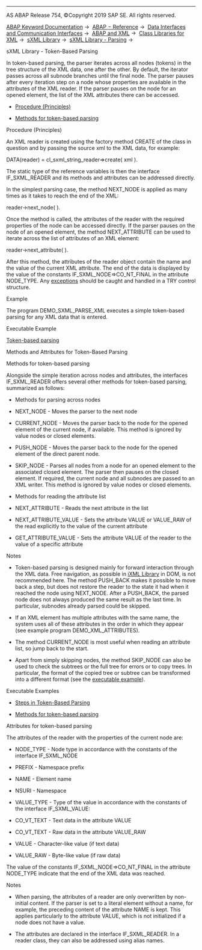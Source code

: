   

* * *

AS ABAP Release 754, ©Copyright 2019 SAP SE. All rights reserved.

[ABAP Keyword Documentation](javascript:call_link\('abenabap.htm'\)) →  [ABAP − Reference](javascript:call_link\('abenabap_reference.htm'\)) →  [Data Interfaces and Communication Interfaces](javascript:call_link\('abenabap_data_communication.htm'\)) →  [ABAP and XML](javascript:call_link\('abenabap_xml.htm'\)) →  [Class Libraries for XML](javascript:call_link\('abenabap_xml_libs.htm'\)) →  [sXML Library](javascript:call_link\('abenabap_sxml_lib.htm'\)) →  [sXML Library - Parsing](javascript:call_link\('abenabap_sxml_lib_parse.htm'\)) → 

sXML Library - Token-Based Parsing

In token-based parsing, the parser iterates across all nodes (tokens) in the tree structure of the XML data, one after the other. By default, the iterator passes across all subnode branches until the final node. The parser pauses after every iteration step on a node whose properties are available in the attributes of the XML reader. If the parser pauses on the node for an opened element, the list of the XML attributes there can be accessed.

-   [Procedure (Principles)](#abenabap-sxml-lib-parse-iterative-1--------methods-and-attributes-for-token-based-parsing---@ITOC@@ABENABAP_SXML_LIB_PARSE_ITERATIVE_2)

-   [Methods for token-based parsing](#abenabap-sxml-lib-parse-iterative-3--------attributes-for-token-based-parsing---@ITOC@@ABENABAP_SXML_LIB_PARSE_ITERATIVE_4)

Procedure (Principles)

An XML reader is created using the factory method CREATE of the class in question and by passing the source xml to the XML data, for example:

DATA(reader) = cl\_sxml\_string\_reader=>create( xml ).

The static type of the reference variables is then the interface IF\_SXML\_READER and its methods and attributes can be addressed directly.

In the simplest parsing case, the method NEXT\_NODE is applied as many times as it takes to reach the end of the XML:

reader->next\_node( ).

Once the method is called, the attributes of the reader with the required properties of the node can be accessed directly. If the parser pauses on the node of an opened element, the method NEXT\_ATTRIBUTE can be used to iterate across the list of attributes of an XML element:

reader->next\_attribute( ).

After this method, the attributes of the reader object contain the name and the value of the current XML attribute. The end of the data is displayed by the value of the constants IF\_SXML\_NODE=>CO\_NT\_FINAL in the attribute NODE\_TYPE. Any [exceptions](javascript:call_link\('abenabap_sxml_lib_exceptions.htm'\)) should be caught and handled in a TRY control structure.

Example

The program DEMO\_SXML\_PARSE\_XML executes a simple token-based parsing for any XML data that is entered.

Executable Example

[Token-based parsing](javascript:call_link\('abensxml_parsing_abexa.htm'\))

Methods and Attributes for Token-Based Parsing

Methods for token-based parsing

Alongside the simple iteration across nodes and attributes, the interfaces IF\_SXML\_READER offers several other methods for token-based parsing, summarized as follows:

-   Methods for parsing across nodes

-   NEXT\_NODE - Moves the parser to the next node

-   CURRENT\_NODE - Moves the parser back to the node for the opened element of the current node, if available. This method is ignored by value nodes or closed elements.

-   PUSH\_NODE - Moves the parser back to the node for the opened element of the direct parent node.

-   SKIP\_NODE - Parses all nodes from a node for an opened element to the associated closed element. The parser then pauses on the closed element. If required, the current node and all subnodes are passed to an XML writer. This method is ignored by value nodes or closed elements.

-   Methods for reading the attribute list

-   NEXT\_ATTRIBUTE - Reads the next attribute in the list

-   NEXT\_ATTRIBUTE\_VALUE - Sets the attribute VALUE or VALUE\_RAW of the read explicitly to the value of the current attribute

-   GET\_ATTRIBUTE\_VALUE - Sets the attribute VALUE of the reader to the value of a specific attribute

Notes

-   Token-based parsing is designed mainly for forward interaction through the XML data. Free navigation, as possible in [iXML Library](javascript:call_link\('abenabap_ixml_lib.htm'\)) in DOM, is not recommended here. The method PUSH\_BACK makes it possible to move back a step, but does not restore the reader to the state it had when it reached the node using NEXT\_NODE. After a PUSH\_BACK, the parsed node does not always produced the same result as the last time. In particular, subnodes already parsed could be skipped.

-   If an XML element has multiple attributes with the same name, the system uses all of these attributes in the order in which they appear (see example program DEMO\_XML\_ATTRIBUTES).

-   The method CURRENT\_NODE is most useful when reading an attribute list, so jump back to the start.

-   Apart from simply skipping nodes, the method SKIP\_NODE can also be used to check the subtrees or the full tree for errors or to copy trees. In particular, the format of the copied tree or subtree can be transformed into a different format (see the [executable example](javascript:call_link\('abensxml_format_trafos_abexa.htm'\))).

Executable Examples

-   [Steps in Token-Based Parsing](javascript:call_link\('abensxml_parsing_steps_abexa.htm'\))

-   [Methods for token-based parsing](javascript:call_link\('abensxml_parsing_methods_abexa.htm'\))

Attributes for token-based parsing

The attributes of the reader with the properties of the current node are:

-   NODE\_TYPE - Node type in accordance with the constants of the interface IF\_SXML\_NODE

-   PREFIX - Namespace prefix

-   NAME - Element name

-   NSURI - Namespace

-   VALUE\_TYPE - Type of the value in accordance with the constants of the interface IF\_SXML\_VALUE:

-   CO\_VT\_TEXT - Text data in the attribute VALUE

-   CO\_VT\_TEXT - Raw data in the attribute VALUE\_RAW

-   VALUE - Character-like value (if text data)

-   VALUE\_RAW - Byte-like value (if raw data)

The value of the constants IF\_SXML\_NODE=>CO\_NT\_FINAL in the attribute NODE\_TYPE indicate that the end of the XML data was reached.

Notes

-   When parsing, the attributes of a reader are only overwritten by non-initial content. If the parser is set to a literal element without a name, for example, the preceding content of the attribute NAME is kept. This applies particularly to the attribute VALUE, which is not initialized if a node does not have a value.

-   The attributes are declared in the interface IF\_SXML\_READER. In a reader class, they can also be addressed using alias names.